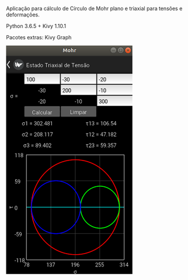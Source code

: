 Aplicação para cálculo de Círculo de Mohr plano e triaxial para tensões e deformações.

Python 3.6.5 + Kivy 1.10.1

Pacotes extras:
Kivy Graph

![Alt text](Imagens/Sample.png)

